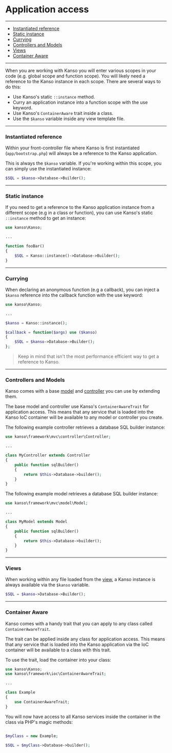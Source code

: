 # Application access

--------------------------------------------------------

* [Instantiated reference](#instantiated-reference)
* [Static instance](#static-instance)
* [Currying](#currying)
* [Controllers and Models](#controllers-and-models)
* [Views](#views)
* [Container Aware](#container-aware)

--------------------------------------------------------

When you are working with Kanso you will enter various scopes in your code (e.g. global scope and function scope). You will likely need a reference to the Kanso instance in each scope. There are several ways to do this:

- Use Kanso's static `::instance` method.
- Curry an application instance into a function scope with the use keyword.
- Use Kanso's `ContainerAware` trait inside a class.
- Use the `$kanso` variable inside any view template file.

--------------------------------------------------------

### Instantiated reference

Within your front-controller file where Kanso is first instantiated (`app/bootstrap.php`) will always be a reference to the Kanso application.

This is always the `$kanso` variable. If you're working within this scope, you can simply use the instantiated instance:

```php
$SQL = $kanso->Database->Builder();
```
--------------------------------------------------------

### Static instance

If you need to get a reference to the Kanso application instance from a different scope (e.g in a class or function), you can use Kanso's static `::instance` method to get an instance:

```php
use kanso\Kanso;

...

function fooBar()
{
    $SQL = Kanso::instance()->Database->Builder();
}
```

--------------------------------------------------------

### Currying

When declaring an anonymous function (e.g a callback), you can inject a `$kanso` reference into the callback function with the use keyword:

```php
use kanso\Kanso;

...

$kanso = Kanso::instance();

$callback = function($args) use ($kanso)
{ 
    $SQL = $kanso->Database->Builder();
};
```
> Keep in mind that isn't the most performance efficient way to get a reference to Kanso.

--------------------------------------------------------

### Controllers and Models

Kanso comes with a base [model](/mvc/model) and [controller](/mvc/controller) you can use by extending them.

The base model and controller use Kanso's `ContainerAwareTrait` for application access. This means that any service that is loaded into the Kanso IoC container will be available to any model or controller you create.

The following example controller retrieves a database SQL builder instance:

```php
use kanso\framework\mvc\controller\Controller;

...

class MyController extends Controller
{
    public function sqlBuilder()
    {
        return $this->Database->builder();
    }
}

```

The following example model retrieves a database SQL builder instance:

```php
use kanso\framework\mvc\model\Model;

...

class MyModel extends Model
{
    public function sqlBuilder()
    {
        return $this->Database->builder();
    }
}
```

--------------------------------------------------------

### Views

When working within any file loaded from the [view](/mvc/view), a Kanso instance is always available via the `$kanso` variable.

```php
$SQL = $kanso->Database->Builder();
```

--------------------------------------------------------

### Container Aware

Kanso comes with a handy trait that you can apply to any class called `ContainerAwareTrait`. 

The trait can be applied inside any class for application access. This means that any service that is loaded into the Kanso application via the IoC container will be available to a class with this trait.

To use the trait, load the container into your class:

```php
use kanso\Kanso;
use kanso\framework\ioc\ContainerAwareTrait;

...

class Example
{
    use ContainerAwareTrait;
}

```

You will now have access to all Kanso services inside the container in the class via PHP's magic methods:

```php

$myClass = new Example;

$SQL = $myClass->Database->builder();
```
